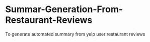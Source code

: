 # Summar-Generation-From-Restaurant-Reviews
To generate automated summary from yelp user restaurant reviews 
